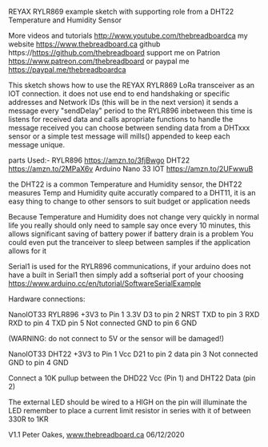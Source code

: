  REYAX RYLR869 example sketch with supporting role from a DHT22 Temperature and Humidity Sensor

More videos and tutorials http://www.youtube.com/thebreadboardca
my website                https://www.thebreadboard.ca
github                    https://https://github.com/thebreadboard
support me on Patrion     https://www.patreon.com/thebreadboard
or paypal me              https://paypal.me/thebreadboardca


  This sketch shows how to use the REYAX RYLR869 LoRa transceiver
  as an IOT connection. it does not use end to end handshaking
  or specific addresses and Network IDs (this will be in the next version)
  it sends a message every "sendDelay" period to the RYLR896
  inbetween this time is listens for received data and calls apropriate 
  functions to handle the message received
  you can choose between sending data from a DHTxxx sensor or a simple 
  test message will mills() appended to keep each message unique.
  
  parts Used:-
  RYLR896             https://amzn.to/3fjBwgo
  DHT22               https://amzn.to/2MPaX6v
  Arduino Nano 33 IOT https://amzn.to/2UFwwuB


  the DHT22 is a common Temperature and Humidity sensor, the DHT22 measures Temp and Humidity
  quite accuratly compared to a DHT11, it is an easy thing to change to other sensors to suit budget
  or application needs

  Because Temperature and Humidity does not change very quickly in normal life
  you really should only need to sample say once every 10 minutes, this allows
  significant saving of battery power if battery drain is a problem
  You could even put the tranceiver to sleep between samples if the application allows for it

  Serial1 is used for the RYLR896 communications, if your arduino does not have a built in Serial1
  then simply add a softserial port of your choosing https://www.arduino.cc/en/tutorial/SoftwareSerialExample

  Hardware connections:

  NanoIOT33   RYLR896
  +3V3  to Pin 1 3.3V
  D3    to pin 2 NRST
  TXD   to pin 3 RXD
  RXD   to pin 4 TXD
         pin 5 Not connected
  GND   to pin 6 GND

  (WARNING: do not connect to 5V or the sensor will be damaged!)

  NanoIOT33   DHT22
  +3V3  to Pin 1 Vcc
  D21   to pin 2 data
         pin 3 Not connected
  GND   to pin 4 GND

  Connect a 10K pullup between the DHD22 Vcc (Pin 1) and DHT22 Data (pin 2)

  The external LED should be wired to a HIGH on the pin will illuminate the LED
  remember to place a current limit resistor in series with it of between 330R to 1KR

  V1.1 Peter Oakes, www.thebreadboard.ca 06/12/2020
